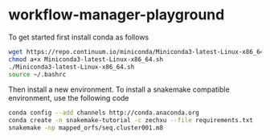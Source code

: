 # workflow-manager-playground

To get started first install conda as follows

```bash
wget https://repo.continuum.io/miniconda/Miniconda3-latest-Linux-x86_64.sh
chmod a+x Miniconda3-latest-Linux-x86_64.sh
./Miniconda3-latest-Linux-x86_64.sh
source ~/.bashrc
```

Then install a new environment.  To install a snakemake compatible environment, use the following code
```bash
conda config --add channels http://conda.anaconda.org
conda create -n snakemake-tutorial -c zechxu --file requirements.txt
snakemake -np mapped_orfs/seq.cluster001.m8
```
